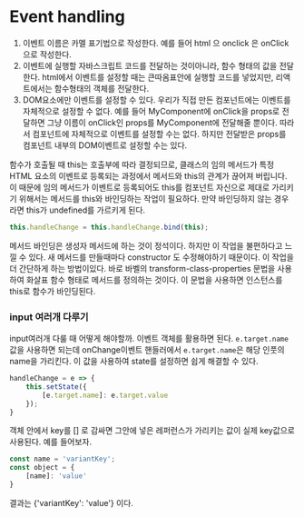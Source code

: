 # Event handling

1. 이벤트 이름은 카멜 표기법으로 작성한다.
예를 들어 html 으 onclick 은 onClick으로 작성한다.
2. 이벤트에 실행할 자바스크립트 코드를 전달하는 것이아니라, 함수 형태의 값을 전달한다.
html에서 이벤트를 설정할 때는 큰따옴표안에 실행할 코드를 넣었지만, 리액트에서는 함수형태의 객체를 전달한다.
3. DOM요소에만 이벤트를 설정할 수 있다.
우리가 직접 만든 컴포넌트에는 이벤트를 자체적으로 설정할 수 없다. 예를 들어 MyComponent에 onClick을 props로 전달하면 그냥 이름이 onClick인 props를 MyComponent에 전달해줄 뿐이다. 따라서 컴포넌트에 자체적으로 이벤트를 설정할 수는 없다. 하지만 전달받은 props를 컴포넌트 내부의 DOM이벤트로 설정할 수는 있다.


함수가 호출될 때 this는 호출부에 따라 결정되므로, 클래스의 임의 메서드가 특정 HTML 요소의 이벤트로 등록되는 과정에서 메서드와 this의 관계가 끊어져 버립니다. 이 때문에 임의 메서드가 이벤트로 등록되어도 this를 컴포넌트 자신으로 제대로 가리키기 위해서는 메서드를 this와 바인딩하는 작업이 필요하다. 만약 바인딩하지 않는 경우라면 this가 undefined를 가르키게 된다.
```js
this.handleChange = this.handleChange.bind(this);
```
메서드 바인딩은 생성자 메서드에 하는 것이 정석이다. 하지만 이 작업을 불편하다고 느낄 수 있다. 새 메서드를 만들때마다 constructor 도 수정해야하기 때문이다. 이 작업을 더 간단하게 하는 방법이있다. 바로 바벨의 transform-class-properties 문법을 사용하여 화살표 함수 형태로 메서드를 정의하는 것이다. 
이 문법을 사용하면 인스턴스를 this로 함수가 바인딩된다.

### input 여러개 다루기

input여러개 다룰 때 어떻게 해야할까. 이벤트 객체를 활용하면 된다. `e.target.name` 값을 사용하면 되는데 onChange이벤트 핸들러에서 `e.target.name`은 해당 인풋의 name을 가리킨다. 이 값을 사용하여 state를 설정하면 쉽게 해결할 수 있다.


```js
handleChange = e => {
    this.setState({
        [e.target.name]: e.target.value
    });
}
```
객체 안에서 key를 [] 로 감싸면 그안에 넣은 레퍼런스가 가리키는 값이 실제 key값으로 사용된다. 
예를 들어보자.
```js
const name = 'variantKey';
const object = {
    [name]: 'value'
}
```
결과는 {'variantKey': 'value'} 이다.